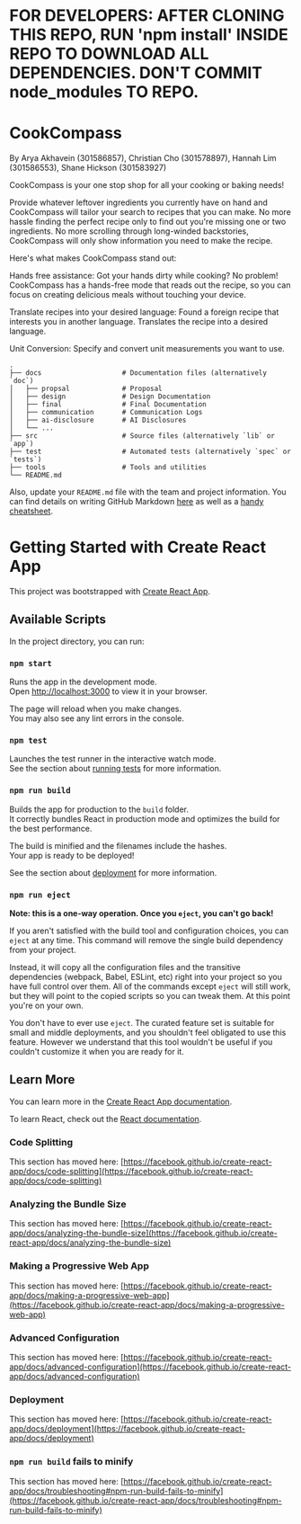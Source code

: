 # FOR DEVELOPERS: AFTER CLONING THIS REPO, RUN 'npm install' INSIDE REPO TO DOWNLOAD ALL DEPENDENCIES. DON'T COMMIT node_modules TO REPO.

# CookCompass

By Arya Akhavein (301586857), Christian Cho (301578897), Hannah Lim (301586553), Shane Hickson (301583927)

CookCompass is your one stop shop for all your cooking or baking needs! 

Provide whatever leftover ingredients you currently have on hand and CookCompass will tailor your search to recipes that you can make. No more hassle finding the perfect recipe only to find out you're missing one or two ingredients. No more scrolling through long-winded backstories, CookCompass will only show information you need to make the recipe. 

Here's what makes CookCompass stand out:

Hands free assistance: Got your hands dirty while cooking? No problem! CookCompass has a hands-free mode that reads out the recipe, so you can focus on creating delicious meals without touching your device.

Translate recipes into your desired language: Found a foreign recipe that interests you in another language. Translates the recipe into a desired language.

Unit Conversion: Specify and convert unit measurements you want to use.

```
.
├── docs                    # Documentation files (alternatively `doc`)
│   ├── propsal             # Proposal
│   ├── design              # Design Documentation
│   ├── final               # Final Documentation
│   ├── communication       # Communication Logs
│   ├── ai-disclosure       # AI Disclosures
│   └── ...          
├── src                     # Source files (alternatively `lib` or `app`)
├── test                    # Automated tests (alternatively `spec` or `tests`)
├── tools                   # Tools and utilities
└── README.md
```

Also, update your `README.md` file with the team and project information. You can find details on writing GitHub Markdown [here](https://docs.github.com/en/get-started/writing-on-github/getting-started-with-writing-and-formatting-on-github/basic-writing-and-formatting-syntax) as well as a [handy cheatsheet](https://enterprise.github.com/downloads/en/markdown-cheatsheet.pdf).














# Getting Started with Create React App

This project was bootstrapped with [Create React App](https://github.com/facebook/create-react-app).<br>



## Available Scripts

In the project directory, you can run:

### `npm start`

Runs the app in the development mode.\
Open [http://localhost:3000](http://localhost:3000) to view it in your browser.

The page will reload when you make changes.\
You may also see any lint errors in the console.

### `npm test`

Launches the test runner in the interactive watch mode.\
See the section about [running tests](https://facebook.github.io/create-react-app/docs/running-tests) for more information.

### `npm run build`

Builds the app for production to the `build` folder.\
It correctly bundles React in production mode and optimizes the build for the best performance.

The build is minified and the filenames include the hashes.\
Your app is ready to be deployed!

See the section about [deployment](https://facebook.github.io/create-react-app/docs/deployment) for more information.

### `npm run eject`

**Note: this is a one-way operation. Once you `eject`, you can't go back!**

If you aren't satisfied with the build tool and configuration choices, you can `eject` at any time. This command will remove the single build dependency from your project.

Instead, it will copy all the configuration files and the transitive dependencies (webpack, Babel, ESLint, etc) right into your project so you have full control over them. All of the commands except `eject` will still work, but they will point to the copied scripts so you can tweak them. At this point you're on your own.

You don't have to ever use `eject`. The curated feature set is suitable for small and middle deployments, and you shouldn't feel obligated to use this feature. However we understand that this tool wouldn't be useful if you couldn't customize it when you are ready for it.

## Learn More

You can learn more in the [Create React App documentation](https://facebook.github.io/create-react-app/docs/getting-started).

To learn React, check out the [React documentation](https://reactjs.org/).

### Code Splitting

This section has moved here: [https://facebook.github.io/create-react-app/docs/code-splitting](https://facebook.github.io/create-react-app/docs/code-splitting)

### Analyzing the Bundle Size

This section has moved here: [https://facebook.github.io/create-react-app/docs/analyzing-the-bundle-size](https://facebook.github.io/create-react-app/docs/analyzing-the-bundle-size)

### Making a Progressive Web App

This section has moved here: [https://facebook.github.io/create-react-app/docs/making-a-progressive-web-app](https://facebook.github.io/create-react-app/docs/making-a-progressive-web-app)

### Advanced Configuration

This section has moved here: [https://facebook.github.io/create-react-app/docs/advanced-configuration](https://facebook.github.io/create-react-app/docs/advanced-configuration)

### Deployment

This section has moved here: [https://facebook.github.io/create-react-app/docs/deployment](https://facebook.github.io/create-react-app/docs/deployment)

### `npm run build` fails to minify

This section has moved here: [https://facebook.github.io/create-react-app/docs/troubleshooting#npm-run-build-fails-to-minify](https://facebook.github.io/create-react-app/docs/troubleshooting#npm-run-build-fails-to-minify)
